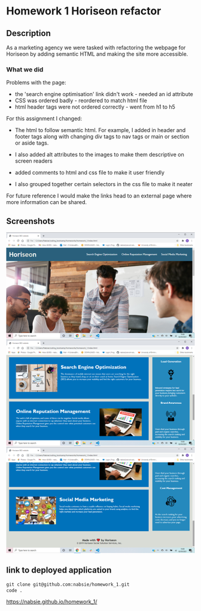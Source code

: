 # Homework 1 Horiseon refactor

## Description

As a marketing agency we were tasked with refactoring the webpage for Horiseon by adding semantic HTML and making the site more accessible.

### What we did

Problems with the page:

- the 'search engine optimisation' link didn't work - needed an id attribute
- CSS was ordered badly - reordered to match html file
- html header tags were not ordered correctly - went from h1 to h5

For this assignment I changed:

- The html to follow semantic html. For example, I added in header and footer tags along with changing div tags to nav tags or main or section or aside tags.

- I also added alt attributes to the images to make them descriptive on screen readers

- added comments to html and css file to make it user friendly

- I also grouped together certain selectors in the css file to make it neater

For future reference I would make the links head to an external page where more information can be shared.

## Screenshots

![screenshot1](./assets/images/Screenshot-1.png)
![screenshot2](./assets/images/Screenshot-2.png)
![screenshot3](./assets/images/Screenshot-3.png)

## link to deployed application

```
git clone git@github.com:nabsie/homework_1.git
code .
```

https://nabsie.github.io/homework_1/
